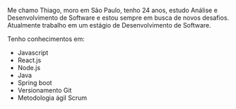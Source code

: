 Me chamo Thiago, moro em São Paulo, tenho 24 anos, estudo Análise e Desenvolvimento de Software e estou sempre em busca de novos desafios.
Atualmente trabalho em um estágio de Desenvolvimento de Software.

Tenho conhecimentos em:
- Javascript
- React.js
- Node.js
- Java
- Spring boot
- Versionamento Git
- Metodologia ágil Scrum
